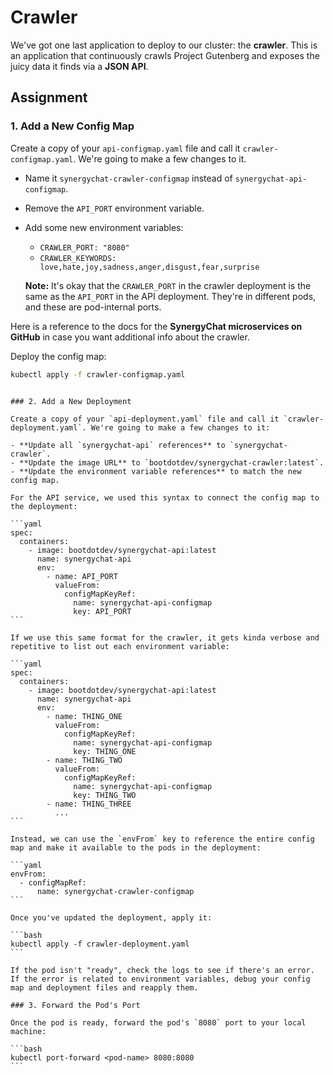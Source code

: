# Crawler

We've got one last application to deploy to our cluster: the **crawler**. This is an application that continuously crawls Project Gutenberg and exposes the juicy data it finds via a **JSON API**.

## Assignment

### 1. Add a New Config Map

Create a copy of your `api-configmap.yaml` file and call it `crawler-configmap.yaml`. We're going to make a few changes to it.

- Name it `synergychat-crawler-configmap` instead of `synergychat-api-configmap`.
- Remove the `API_PORT` environment variable.
- Add some new environment variables:

  - `CRAWLER_PORT: "8080"`
  - `CRAWLER_KEYWORDS: love,hate,joy,sadness,anger,disgust,fear,surprise`

  **Note:** It's okay that the `CRAWLER_PORT` in the crawler deployment is the same as the `API_PORT` in the API deployment. They're in different pods, and these are pod-internal ports.

Here is a reference to the docs for the **SynergyChat microservices on GitHub** in case you want additional info about the crawler.

Deploy the config map:

```bash
kubectl apply -f crawler-configmap.yaml
```

````

### 2. Add a New Deployment

Create a copy of your `api-deployment.yaml` file and call it `crawler-deployment.yaml`. We're going to make a few changes to it:

- **Update all `synergychat-api` references** to `synergychat-crawler`.
- **Update the image URL** to `bootdotdev/synergychat-crawler:latest`.
- **Update the environment variable references** to match the new config map.

For the API service, we used this syntax to connect the config map to the deployment:

```yaml
spec:
  containers:
    - image: bootdotdev/synergychat-api:latest
      name: synergychat-api
      env:
        - name: API_PORT
          valueFrom:
            configMapKeyRef:
              name: synergychat-api-configmap
              key: API_PORT
```

If we use this same format for the crawler, it gets kinda verbose and repetitive to list out each environment variable:

```yaml
spec:
  containers:
    - image: bootdotdev/synergychat-api:latest
      name: synergychat-api
      env:
        - name: THING_ONE
          valueFrom:
            configMapKeyRef:
              name: synergychat-api-configmap
              key: THING_ONE
        - name: THING_TWO
          valueFrom:
            configMapKeyRef:
              name: synergychat-api-configmap
              key: THING_TWO
        - name: THING_THREE
          ...
```

Instead, we can use the `envFrom` key to reference the entire config map and make it available to the pods in the deployment:

```yaml
envFrom:
  - configMapRef:
      name: synergychat-crawler-configmap
```

Once you've updated the deployment, apply it:

```bash
kubectl apply -f crawler-deployment.yaml
```

If the pod isn't "ready", check the logs to see if there's an error. If the error is related to environment variables, debug your config map and deployment files and reapply them.

### 3. Forward the Pod's Port

Once the pod is ready, forward the pod's `8080` port to your local machine:

```bash
kubectl port-forward <pod-name> 8080:8080
```
````
